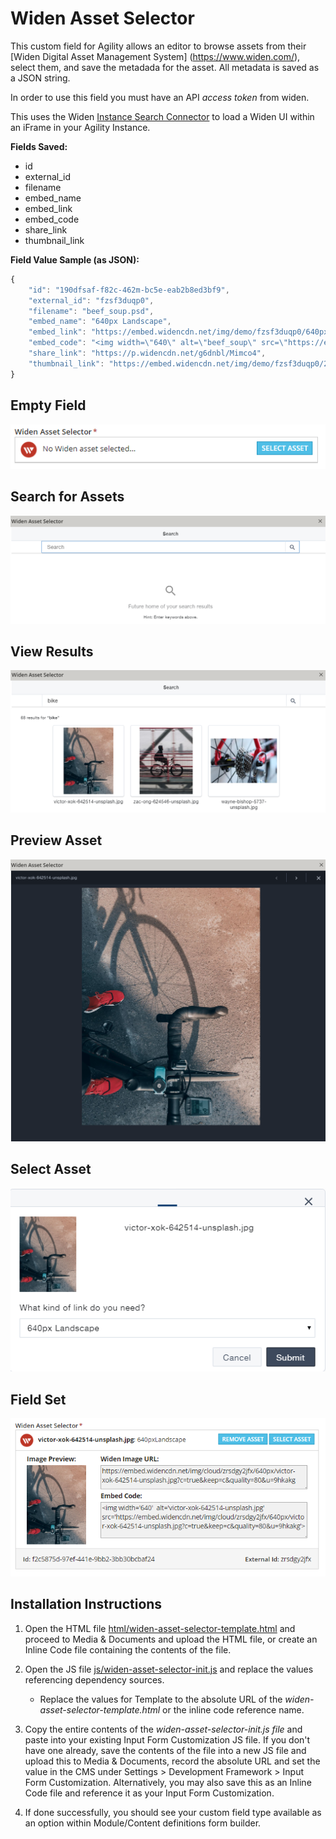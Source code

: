 # Widen Asset Selector
This custom field for Agility allows an editor to browse assets from their [Widen Digital Asset Management System] (https://www.widen.com/), select them, and save the metadada for the asset. All metadata is saved as a JSON string.

In order to use this field you must have an API *access token* from widen. 

This uses the Widen [Instance Search Connector](https://widenv2.docs.apiary.io/#reference/search-connector/instant-search-connector/instant-search-connector-url) to load a Widen UI within an iFrame in your Agility Instance.

**Fields Saved:**
- id
- external_id
- filename
- embed_name
- embed_link
- embed_code
- share_link
- thumbnail_link

**Field Value Sample (as JSON):**
```javascript
{
    "id": "190dfsaf-f82c-462m-bc5e-eab2b8ed3bf9",
    "external_id": "fzsf3duqp0",
    "filename": "beef_soup.psd",
    "embed_name": "640px Landscape",
    "embed_link": "https://embed.widencdn.net/img/demo/fzsf3duqp0/640px/beef_soup.jpeg?u=xkzj3k",
    "embed_code": "<img width=\"640\" alt=\"beef_soup\" src=\"https://embed.widencdn.net/img/demo/fzsf3duqp0/640px/beef_soup.jpeg?u=xkzj3k\">",        
    "share_link": "https://p.widencdn.net/g6dnbl/Mimco4",
    "thumbnail_link": "https://embed.widencdn.net/img/demo/fzsf3duqp0/2048px/beef_soup.jpeg"
}
```

## Empty Field
![widen-asset-selector-new](screenshots/widen-asset-selector-new.png?raw=true "New")

## Search for Assets

![widen-asset-selector-search](screenshots/widen-asset-selector-search.png?raw=true "Search")

## View Results
![widen-asset-selector-result](screenshots/widen-asset-selector-result.png?raw=true "Result")

## Preview Asset
![widen-asset-selector-preview](screenshots/widen-asset-selector-preview.png?raw=true "Preview")

## Select Asset
![widen-asset-selector-select](screenshots/widen-asset-selector-select.png?raw=true "Select")

## Field Set
![widen-asset-selector-set](screenshots/widen-asset-selector-set.png?raw=true "Set")

## Installation Instructions
   
1. Open the HTML file [html/widen-asset-selector-template.html](html/widen-asset-selector-template.html) and proceed to Media & Documents and upload the HTML file, or create an Inline Code file containing the contents of the file.
 
2. Open the JS file [js/widen-asset-selector-init.js](js/widen-asset-selector-init.js) and replace the values referencing dependency sources.
	 - Replace the values for Template to the absolute URL of the *widen-asset-selector-template.html* or the inline code reference name.
 
3. Copy the entire contents of the *widen-asset-selector-init.js file* and paste into your existing Input Form Customization JS file. 
If you don't have one already, save the contents of the file into a new JS file and upload this to Media & Documents, record the absolute URL and set the value in the CMS under Settings > Development Framework > Input Form Customization. Alternatively, you may also save this as an Inline Code file and reference it as your Input Form Customization.

4. If done successfully, you should see your custom field type available as an option within Module/Content definitions form builder.
